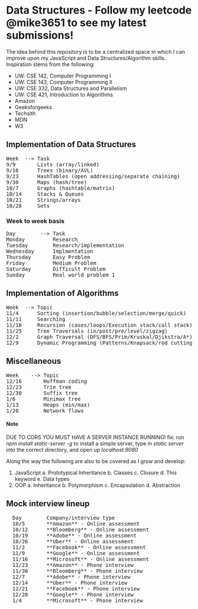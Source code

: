 # Data Structures - Follow my leetcode @mike3651 to see my latest submissions!
The idea behind this repository is to be a centralized space in which I can improve upon my JavaScript and Data Structures/Algorithm skills. Inspiration stems from the following: 
- UW: CSE 142, Computer Programming I
- UW: CSE 143, Computer Programming II
- UW: CSE 332, Data Structures and Parallelism 
- UW: CSE 421, Introduction to Algorithms
- Amazon 
- Geeksforgeeks 
- Techsith
- MDN
- W3

## Implementation of Data Structures
<pre>
Week  --> Task 
9/9       Lists (array/linked) 
9/16      Trees (binary/AVL) 
9/23      HashTables (open addressing/separate chaining) 
9/30      Maps (hash/tree) 
10/7      Graphs (hashtable/matrix) 
10/14     Stacks & Queues
10/21     Strings/arrays
10/28     Sets
</pre>

### Week to week basis 
<pre>
Day        --> Task
Monday         Research
Tuesday        Research/implementation 
Wednesday      Implmentation
Thursday       Easy Problem 
Friday         Medium Problem
Saturday       Difficult Problem
Sunday         Real world problem 1
</pre>

## Implementation of Algorithms 
<pre>
Week  --> Topic  
11/4      Sorting (insertion/bubble/selection/merge/quick)
11/11     Searching
11/18     Recursion (cases/loops/Execution stack/call stack) 
11/25     Tree Traversals (in/post/pre/level/zigzag) 
12/2      Graph Traversal (DFS/BFS/Prim/Kruskal/Djikstra/A*) 
12/9      Dynamic Programming (Patterns/Knapsack/rod cutting)
</pre>

## Miscellaneous
<pre>
Week    --> Topic  
12/16       Huffman coding
12/23       Trie tree
12/30       Suffix tree
1/6         Minimax tree
1/13        Heaps (min/max)
1/20        Network flows
</pre>

#### Note   
DUE TO CORS YOU MUST HAVE A SERVER INSTANCE RUNNING!
fix: run _npm install static-server -g_ to install a simple server, type in _static server_ into the correct directory, and open up _localhost:9080_

Along the way the following are also to be covered as I grow and develop:
1. JavaScript
  a. Prototypical Inheritance 
  b. Classes
  c. Closure 
  d. This keyword
  e. Data types
2. OOP
  a. Inheritance 
  b. Polymorphism 
  c. Encapsulation 
  d. Abstraction 
  
  ## Mock interview lineup 
  <pre>
  Day        Company/interview type
  10/5       **Amazon** - Online assessment
  10/12      **Bloomberg** - Online assessment
  10/19      **Adobe** - Online assessment
  10/26      **Uber** - Online assessment
  11/2       **Facebook** - Online assessment
  11/9       **Google** - Online assessment
  11/16      **Microsoft** - Online assessment
  11/23      **Amazon** - Phone interview
  11/30      **Bloomberg** - Phone interview
  12/7       **Adobe** - Phone interview
  12/14      **Uber** - Phone interview
  12/21      **Facebook** - Phone interview
  12/28      **Google** - Phone interview
  1/4        **Microsoft** - Phone interview
  
  </pre>    
